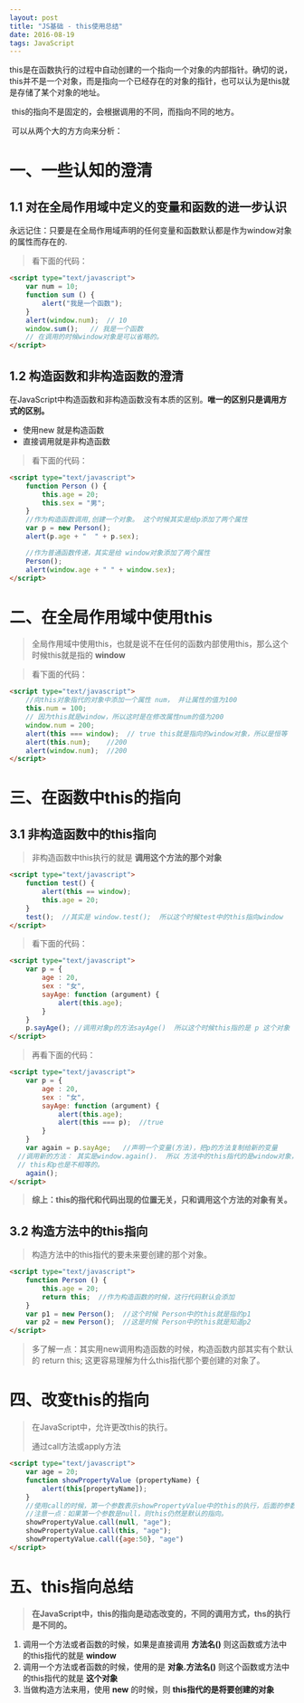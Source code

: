 ```yaml
---
layout: post
title: "JS基础 - this使用总结"
date: 2016-08-19
tags: JavaScript
---
```


​	this是在函数执行的过程中自动创建的一个指向一个对象的内部指针。确切的说，this并不是一个对象，而是指向一个已经存在的对象的指针，也可以认为是this就是存储了某个对象的地址。

​	this的指向不是固定的，会根据调用的不同，而指向不同的地方。

​	可以从两个大的方方向来分析：
# 一、一些认知的澄清

## 1.1	对在全局作用域中定义的变量和函数的进一步认识

​	永远记住：只要是在全局作用域声明的任何变量和函数默认都是作为window对象的属性而存在的.

> 看下面的代码：

```html
<script type="text/javascript">
	var num = 10;
	function sum () {
		alert("我是一个函数");
	}
	alert(window.num);	// 10
	window.sum();	// 我是一个函数
  	// 在调用的时候window对象是可以省略的。
</script>
```

## 1.2	构造函数和非构造函数的澄清

​	在JavaScript中构造函数和非构造函数没有本质的区别。**唯一的区别只是调用方式的区别。**

- 使用new 就是构造函数
- 直接调用就是非构造函数

> 看下面的代码：

```html
<script type="text/javascript">
	function Person () {
		this.age = 20;
		this.sex = "男";
	}
	//作为构造函数调用,创建一个对象。 这个时候其实是给p添加了两个属性
	var p = new Person();
	alert(p.age + "  " + p.sex);

	//作为普通函数传递，其实是给 window对象添加了两个属性 
	Person();
	alert(window.age + " " + window.sex);
</script>
```

# 二、在全局作用域中使用this

> 全局作用域中使用this，也就是说不在任何的函数内部使用this，那么这个时候this就是指的 **window**

> 看下面的代码：

```html
<script type="text/javascript">
	//向this对象指代的对象中添加一个属性 num， 并让属性的值为100
	this.num = 100;
	// 因为this就是window，所以这时是在修改属性num的值为200
	window.num = 200;
	alert(this === window);  // true this就是指向的window对象，所以是恒等 
	alert(this.num);	//200	
	alert(window.num);	//200
</script>
```



# 三、在函数中this的指向

## 3.1	非构造函数中的this指向

> 非构造函数中this执行的就是 **调用这个方法的那个对象** 

```html
<script type="text/javascript">
	function test() {
		alert(this == window);
		this.age = 20;
	}
	test();  //其实是 window.test();  所以这个时候test中的this指向window
</script>
```

> 看下面的代码：

```html
<script type="text/javascript">
	var p = {
		age : 20,
		sex : "女",
		sayAge: function (argument) {			
			alert(this.age);
		}
	}
	p.sayAge();	//调用对象p的方法sayAge()  所以这个时候this指的是 p 这个对象
</script>
```

> 再看下面的代码：

```html
<script type="text/javascript">
	var p = {
		age : 20,
		sex : "女",
		sayAge: function (argument) {
			alert(this.age);
			alert(this === p);	//true
		}
	}
	var again = p.sayAge;	//声明一个变量(方法)，把p的方法复制给新的变量
  //调用新的方法： 其实是window.again().  所以 方法中的this指代的是window对象，这个时候age属性是undefined
  // this和p也是不相等的。 
	again();	
</script>
```

> **综上：this的指代和代码出现的位置无关，只和调用这个方法的对象有关。**

## 3.2	构造方法中的this指向

> 构造方法中的this指代的要未来要创建的那个对象。

```html
<script type="text/javascript">	
	function Person () {
		this.age = 20;
      	return this;  //作为构造函数的时候，这行代码默认会添加
	}
	var p1 = new Person();	//这个时候 Person中的this就是指的p1
	var p2 = new Person();  //这是时候 Person中的this就是知道p2
</script>
```

> 多了解一点：其实用new调用构造函数的时候，构造函数内部其实有个默认的 return this;  这更容易理解为什么this指代那个要创建的对象了。

# 四、改变this的指向

> 在JavaScript中，允许更改this的执行。
>
> 通过call方法或apply方法

```html
<script type="text/javascript">	
	var age = 20;
	function showPropertyValue (propertyName) {
		alert(this[propertyName]);
	}
	//使用call的时候，第一个参数表示showPropertyValue中的this的执行，后面的参数为向这个函数传的值。
  	//注意一点：如果第一个参数是null，则this仍然是默认的指向。
	showPropertyValue.call(null, "age");
	showPropertyValue.call(this, "age");
	showPropertyValue.call({age:50}, "age")
</script>
```

# 五、this指向总结

> **在JavaScript中，this的指向是动态改变的，不同的调用方式，ths的执行是不同的。**

1. 调用一个方法或者函数的时候，如果是直接调用  **方法名()**   则这函数或方法中的this指代的就是  **window**
2. 调用一个方法或者函数的时候，使用的是   **对象.方法名()**   则这个函数或方法中的this指代的就是  **这个对象**
3. 当做构造方法来用，使用  **new**  的时候，则   **this指代的是将要创建的对象**


